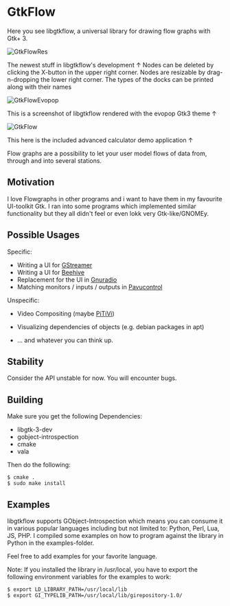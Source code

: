 GtkFlow
=======

Here you see libgtkflow, a universal library for drawing flow graphs with
Gtk+ 3.

![GtkFlowRes](https://i.imgur.com/RL6Fl3R.png)

The newest stuff in libgtkflow's development ↑
Nodes can be deleted by clicking the X-button in the upper right corner.
Nodes are resizable by drag-n-dropping the lower right corner. The types of the docks can be printed along with their names

![GtkFlowEvopop](http://i.imgur.com/s7qbTPT.png)

This is a screenshot of libgtkflow rendered with the evopop Gtk3 theme ↑

![GtkFlow](https://i.imgur.com/BWcXGkV.png)

This here is the included advanced calculator demo application ↑

Flow graphs are a possibility to let your user model flows of data from, through
and into several stations.

Motivation
----------

I love Flowgraphs in other programs and i want to have them in my favourite
UI-toolkit Gtk. I ran into some programs which implemented similar functionality
but they all didn't feel or even lokk very Gtk-like/GNOMEy.

Possible Usages
---------------

Specific:

  * Writing a UI for [GStreamer](http://gstreamer.org)
  * Writing a UI for [Beehive](https://github.com/muesli/beehive)
  * Replacement for the UI in [Gnuradio](http://gnuradio.org)
  * Matching monitors / inputs / outputs in [Pavucontrol](http://freedesktop.org/software/pulseaudio/pavucontrol/)

Unspecific:

  * Video Compositing (maybe [PiTiVi](http://www.pitivi.org))
  * Visualizing dependencies of objects (e.g. debian packages in apt)

  * … and whatever you can think up.

Stability
-------------

Consider the API unstable for now.
You will encounter bugs.

Building
--------

Make sure you get the following Dependencies:

  * libgtk-3-dev
  * gobject-introspection
  * cmake
  * vala

Then do the following:

```
$ cmake .
$ sudo make install
```

Examples
--------

libgtkflow supports GObject-Introspection which means you can consume it in various
popular languages including but not limited to: Python, Perl, Lua, JS, PHP.
I compiled some examples on how to program against the library in Python in the examples-folder.

Feel free to add examples for your favorite language.

Note: If you installed the library in /usr/local, you have to export the following
environment variables for the examples to work:

```
$ export LD_LIBRARY_PATH=/usr/local/lib 
$ export GI_TYPELIB_PATH=/usr/local/lib/girepository-1.0/
```
